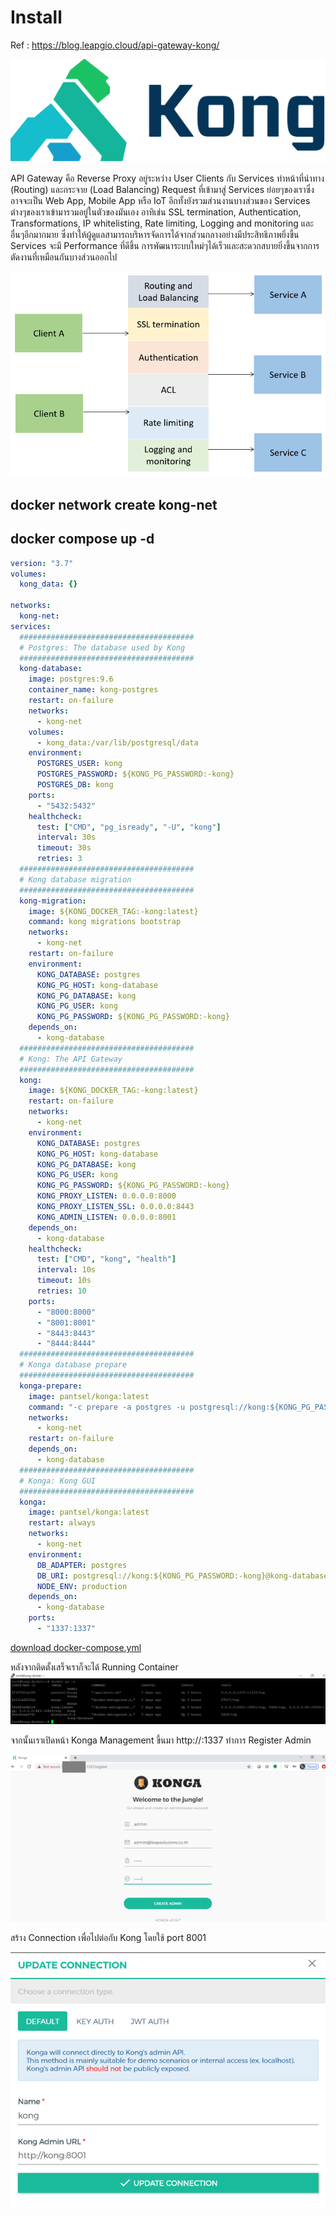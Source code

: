 # Install

Ref : https://blog.leapgio.cloud/api-gateway-kong/

![title](/images/kong/image-12.png)

API Gateway คือ Reverse Proxy อยู่ระหว่าง User Clients กับ Services ทำหน้าที่นำทาง (Routing) และกระจาย (Load Balancing) Request ที่เข้ามาสู่ Services ย่อยๆของเราซึ่งอาจจะเป็น Web App, Mobile App หรือ IoT อีกทั้งยังรวมส่วนงานบางส่วนของ Services ต่างๆของเราเข้ามารวมอยู่ในตัวของมันเอง อาทิเช่น SSL termination, Authentication, Transformations, IP whitelisting, Rate limiting, Logging and monitoring และอื่นๆอีกมากมาย ซึ่งทำให้ผู้ดูแลสามารถบริหารจัดการได้จากส่วนกลางอย่างมีประสิทธิภาพยิ่งขึ้น Services จะมี Performance ที่ดีขึ้น การพัฒนาระบบใหม่ๆได้เร็วและสะดวกสบายยิ่งขึ้นจากการตัดงานที่เหมือนกันบางส่วนออกไป

![title](/images/kong/image-10.png)

## docker network create kong-net

## docker compose up -d
```yaml
version: "3.7"
volumes:
  kong_data: {}

networks:
  kong-net:
services:
  #######################################
  # Postgres: The database used by Kong
  #######################################
  kong-database:
    image: postgres:9.6
    container_name: kong-postgres
    restart: on-failure
    networks:
      - kong-net
    volumes:
      - kong_data:/var/lib/postgresql/data
    environment:
      POSTGRES_USER: kong
      POSTGRES_PASSWORD: ${KONG_PG_PASSWORD:-kong}
      POSTGRES_DB: kong
    ports:
      - "5432:5432"
    healthcheck:
      test: ["CMD", "pg_isready", "-U", "kong"]
      interval: 30s
      timeout: 30s
      retries: 3
  #######################################
  # Kong database migration
  #######################################
  kong-migration:
    image: ${KONG_DOCKER_TAG:-kong:latest}
    command: kong migrations bootstrap
    networks:
      - kong-net
    restart: on-failure
    environment:
      KONG_DATABASE: postgres
      KONG_PG_HOST: kong-database
      KONG_PG_DATABASE: kong
      KONG_PG_USER: kong
      KONG_PG_PASSWORD: ${KONG_PG_PASSWORD:-kong}
    depends_on:
      - kong-database
  #######################################
  # Kong: The API Gateway
  #######################################
  kong:
    image: ${KONG_DOCKER_TAG:-kong:latest}
    restart: on-failure
    networks:
      - kong-net
    environment:
      KONG_DATABASE: postgres
      KONG_PG_HOST: kong-database
      KONG_PG_DATABASE: kong
      KONG_PG_USER: kong
      KONG_PG_PASSWORD: ${KONG_PG_PASSWORD:-kong}
      KONG_PROXY_LISTEN: 0.0.0.0:8000
      KONG_PROXY_LISTEN_SSL: 0.0.0.0:8443
      KONG_ADMIN_LISTEN: 0.0.0.0:8001
    depends_on:
      - kong-database
    healthcheck:
      test: ["CMD", "kong", "health"]
      interval: 10s
      timeout: 10s
      retries: 10
    ports:
      - "8000:8000"
      - "8001:8001"
      - "8443:8443"
      - "8444:8444"
  #######################################
  # Konga database prepare
  #######################################
  konga-prepare:
    image: pantsel/konga:latest
    command: "-c prepare -a postgres -u postgresql://kong:${KONG_PG_PASSWORD:-kong}@kong-database:5432/konga"
    networks:
      - kong-net
    restart: on-failure
    depends_on:
      - kong-database
  #######################################
  # Konga: Kong GUI
  #######################################
  konga:
    image: pantsel/konga:latest
    restart: always
    networks:
      - kong-net
    environment:
      DB_ADAPTER: postgres
      DB_URI: postgresql://kong:${KONG_PG_PASSWORD:-kong}@kong-database:5432/konga
      NODE_ENV: production
    depends_on:
      - kong-database
    ports:
      - "1337:1337"
```
[download docker-compose.yml](/Kong/docker-compose.yml)


หลังจากติดตั้งเสร็จเราก็จะได้ Running Container
![title](/images/kong/image-1536.png)

จากนั้นเราเปิดหน้า Konga Management ขึ้นมา http://<YOUR PUBLIC IP>:1337 ทำการ Register Admin

![title](/images/kong/image-13.png)

สร้าง Connection เพื่อไปต่อกับ Kong โดยใช้ port 8001

![title](/images/kong/image-2.png)